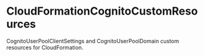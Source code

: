 # CloudFormationCognitoCustomResources
CognitoUserPoolClientSettings and CognitoUserPoolDomain custom resources for CloudFormation.
